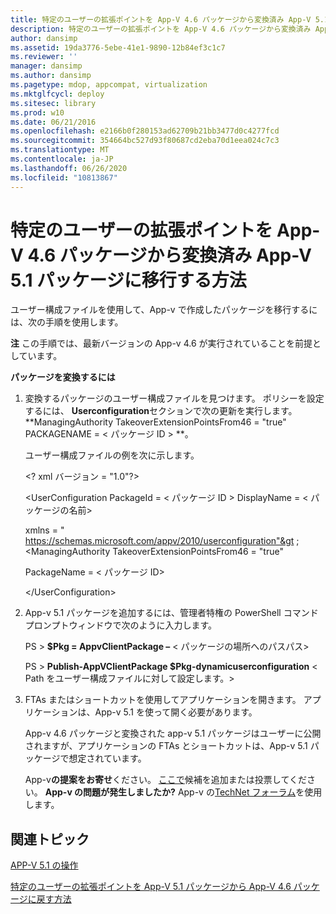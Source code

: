 ```yaml
---
title: 特定のユーザーの拡張ポイントを App-V 4.6 パッケージから変換済み App-V 5.1 パッケージに移行する方法
description: 特定のユーザーの拡張ポイントを App-V 4.6 パッケージから変換済み App-V 5.1 パッケージに移行する方法
author: dansimp
ms.assetid: 19da3776-5ebe-41e1-9890-12b84ef3c1c7
ms.reviewer: ''
manager: dansimp
ms.author: dansimp
ms.pagetype: mdop, appcompat, virtualization
ms.mktglfcycl: deploy
ms.sitesec: library
ms.prod: w10
ms.date: 06/21/2016
ms.openlocfilehash: e2166b0f280153ad62709b21bb3477d0c4277fcd
ms.sourcegitcommit: 354664bc527d93f80687cd2eba70d1eea024c7c3
ms.translationtype: MT
ms.contentlocale: ja-JP
ms.lasthandoff: 06/26/2020
ms.locfileid: "10813867"
---
```

# 特定のユーザーの拡張ポイントを App-V 4.6 パッケージから変換済み App-V 5.1 パッケージに移行する方法


ユーザー構成ファイルを使用して、App-v で作成したパッケージを移行するには、次の手順を使用します。

**注** この手順では、最新バージョンの App-v 4.6 が実行されていることを前提としています。

**パッケージを変換するには**

1. 変換するパッケージのユーザー構成ファイルを見つけます。 ポリシーを設定するには、 **Userconfiguration**セクションで次の更新を実行します。 **ManagingAuthority TakeoverExtensionPointsFrom46 = "true" PACKAGENAME = &lt; パッケージ ID &gt; **。

   ユーザー構成ファイルの例を次に示します。

   &lt;? xml バージョン = "1.0"?&gt;

   &lt;UserConfiguration PackageId = &lt; パッケージ ID &gt; DisplayName = &lt; パッケージの名前&gt;

   xmlns = " <https://schemas.microsoft.com/appv/2010/userconfiguration"&gt> ; &lt;ManagingAuthority TakeoverExtensionPointsFrom46 = "true"

   PackageName = &lt; パッケージ ID&gt;

   &lt;/UserConfiguration&gt;

2. App-v 5.1 パッケージを追加するには、管理者特権の PowerShell コマンドプロンプトウィンドウで次のように入力します。

   PS &gt; **$Pkg = AppvClientPackage –** &lt; パッケージの場所へのパスパス&gt;

   PS &gt; **Publish-AppVClientPackage $Pkg-dynamicuserconfiguration** &lt; Path をユーザー構成ファイルに対して設定します。&gt;

3. FTAs またはショートカットを使用してアプリケーションを開きます。 アプリケーションは、App-v 5.1 を使って開く必要があります。

   App-v 4.6 パッケージと変換された app-v 5.1 パッケージはユーザーに公開されますが、アプリケーションの FTAs とショートカットは、App-v 5.1 パッケージで想定されています。

   App-v**の提案をお寄せ**ください。 [ここで](http://appv.uservoice.com/forums/280448-microsoft-application-virtualization)候補を追加または投票してください。 **App-v の問題が発生しましたか?** App-v の[TechNet フォーラム](https://social.technet.microsoft.com/Forums/home?forum=mdopappv)を使用します。

## 関連トピック


[APP-V 5.1 の操作](operations-for-app-v-51.md)

[特定のユーザーの拡張ポイントを App-V 5.1 パッケージから App-V 4.6 パッケージに戻す方法](how-to-revert-extension-points-from-an-app-v-51-package-to-an-app-v-46-package-for-a-specific-user.md)

 

 





